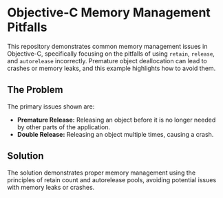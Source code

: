 # Objective-C Memory Management Pitfalls

This repository demonstrates common memory management issues in Objective-C, specifically focusing on the pitfalls of using `retain`, `release`, and `autorelease` incorrectly.  Premature object deallocation can lead to crashes or memory leaks, and this example highlights how to avoid them.

## The Problem

The primary issues shown are:

* **Premature Release:** Releasing an object before it is no longer needed by other parts of the application.
* **Double Release:** Releasing an object multiple times, causing a crash.

## Solution

The solution demonstrates proper memory management using the principles of retain count and autorelease pools, avoiding potential issues with memory leaks or crashes.